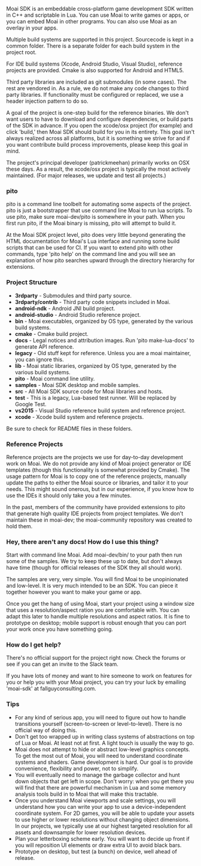 Moai SDK is an embeddable cross-platform game development SDK written in C++ and scriptable in Lua. You can use Moai to write games or apps, or you can embed Moai in other programs. You can also use Moai as an overlay in your apps.

Multiple build systems are supported in this project. Sourcecode is kept in a common folder. There is a separate folder for each build system in the project root.

For IDE build systems (Xcode, Android Studio, Visual Studio), reference projects are provided. Cmake is also supported for Android and HTML5.

Third party libraries are included as git submodules (in some cases). The rest are vendored in. As a rule, we do not make any code changes to third party libraries. If functionality must be configured or replaced, we use a header injection pattern to do so.

A goal of the project is one-step build for the reference binaries. We don't want users to have to download and configure dependencies, or build parts of the SDK in advance. If you open the xcode/osx project (for example) and click 'build,' then Moai SDK should build for you in its entirety. This goal isn't always realized across all platforms, but it is something we strive for and if you want contribute build process improvements, please keep this goal in mind.

The project's principal developer (patrickmeehan) primarily works on OSX these days. As a result, the xcode/osx project is typically the most actively maintained. (For major releases, we update and test all projects.)

### pito

pito is a command line toolbelt for automating some aspects of the project. pito is just a bootstrapper that use command line Moai to run lua scripts. To use pito, make sure moai-dev/pito is somewhere in your path. When you first run pito, if the Moai binary is missing, pito will attempt to build it.

At the Moai SDK project level, pito does very little beyond generating the HTML documentation for Moai's Lua interface and running some build scripts that can be used for CI. If you want to extend pito with other commands, type 'pito help' on the command line and you will see an explanation of how pito searches upward through the directory hierarchy for extensions.

### Project Structure

* __3rdparty__ - Submodules and third party source.
* __3rdparty/contrib__ - Third party code snippets included in Moai.
* __android-ndk__ - Android JNI build project.
* __android-studio__ - Android Studio reference project.
* __bin__ - Moai executables, organized by OS type, generated by the various build systems.
* __cmake__ - Cmake build project.
* __docs__ - Legal notices and attribution images. Run 'pito make-lua-docs' to generate API reference.
* __legacy__ - Old stuff kept for reference. Unless you are a moai maintainer, you can ignore this.
* __lib__ - Moai static libraries, organized by OS type, generated by the various build systems.
* __pito__ - Moai command line utility.
* __samples__ - Moai SDK desktop and mobile samples.
* __src__ - All Moai SDK source code for Moai libraries and hosts.
* __test__ - This is a legacy, Lua-based test runner. Will be replaced by Google Test.
* __vs2015__ - Visual Studio reference build system and reference project.
* __xcode__ - Xcode build system and reference projects.

Be sure to check for README files in these folders.

### Reference Projects

Reference projects are the projects we use for day-to-day development work on Moai. We do not provide any kind of Moai project generator or IDE templates (though this functionality is somewhat provided by Cmake). The usage pattern for Moai is to copy one of the reference projects, manually update the paths to either the Moai source or libraries, and tailor it to your needs. This might sound onerous, but in our experience, if you know how to use the IDEs it should only take you a few minutes.

In the past, members of the community have provided extensions to pito that generate high quality IDE projects from project templates. We don't maintain these in moai-dev; the moai-community repository was created to hold them.

### Hey, there aren't any docs! How do I use this thing?

Start with command line Moai. Add moai-dev/bin/<os> to your path then run some of the samples. We try to keep these up to date, but don't always have time (though for official releases of the SDK they all should work).

The samples are very, very simple. You will find Moai to be unopinionated and low-level. It is very much intended to be an SDK. You can piece it together however you want to make your game or app.

Once you get the hang of using Moai, start your project using a window size that uses a resolution/aspect ration you are comfortable with. You can adapt this later to handle multiple resolutions and aspect ratios. It is fine to prototype on desktop; mobile support is robust enough that you can port your work once you have something going.

### How do I get help?

There's no official support for the project right now. Check the forums or see if you can get an invite to the Slack team.

If you have lots of money and want to hire someone to work on features for you or help you with your Moai project, you can try your luck by emailing 'moai-sdk' at fallguyconsulting.com.

### Tips

* For any kind of serious app, you will need to figure out how to handle transitions yourself (screen-to-screen or level-to-level). There is no official way of doing this.
* Don't get too wrapped up in writing class systems of abstractions on top of Lua or Moai. At least not at first. A light touch is usually the way to go.
* Moai does not attempt to hide or abstract low-level graphics concepts. To get the most out of Moai, you will need to understand coordinate systems and shaders. Game development is hard. Our goal is to provide convenience, flexibility and power, not to simplify.
* You will eventually need to manage the garbage collector and hunt down objects that get left in scope. Don't worry: when you get there you will find that there are powerful mechanism in Lua and some memory analysis tools build in to Moai that will make this tractable.
* Once you understand Moai viewports and scale settings, you will understand how you can write your app to use a device-independent coordinate system. For 2D games, you will be able to update your assets to use higher or lower resolutions without changing object dimensions. In our projects, we typically use at our highest targeted resolution for all assets and downsample for lower resolution devices.
* Plan your letterboxing scheme early. You will want to decide up front if you will reposition UI elements or draw extra UI to avoid black bars.
* Prototype on desktop, but test (a bunch) on device, well ahead of release.

